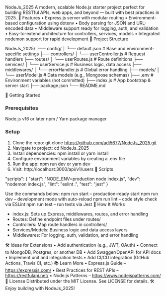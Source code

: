 NodeJs_2025
A modern, scalable Node.js starter project perfect for building RESTful APIs, web apps, and beyond — built with best practices in 2025.
🚀 Features
•	Express.js server with modular routing
•	Environment-based configuration using dotenv
•	Body parsing for JSON and URL-encoded data
•	Middleware support ready for logging, auth, and validation
•	Easy-to-extend architecture for controllers, services, models
•	Integrated nodemon support for rapid development
🧩 Project Structure

NodeJs_2025/
├── config/
│   └── default.json           # Base and environment-specific settings
├── controllers/
│   └── userController.js      # Request handlers
├── routes/
│   └── userRoutes.js          # Route definitions
├── services/
│   └── userService.js         # Business logic, data access
├── middlewares/
│   └── errorHandler.js        # Global error handling
├── models/
│   └── userModel.js           # Data models (e.g., Mongoose schemas)
├── .env                       # Environment variables (not committed)
├── index.js                   # App bootstrap & server start
├── package.json
└── README.md

💾 Getting Started
### Prerequisites
Node.js v16 or later
npm / Yarn package manager
### Setup
1.	Clone the repo: git clone https://github.com/adi5677/NodeJs_2025.git
2.	Navigate to project: cd NodeJs_2025
3.	Install dependencies: npm install or yarn install
4.	Configure environment variables by creating a .env file
5.	Run the app: npm run dev or yarn dev
6.	Visit: http://localhost:3000/api/v1/users
🔧 Scripts

"scripts": {
  "start": "NODE_ENV=production node index.js",
  "dev": "nodemon index.js",
  "lint": "eslint .",
  "test": "jest"
}

Use the commands below:
npm run start – production-ready start
npm run dev – development mode with auto-reload
npm run lint – code style check via ESLint
npm run test – run tests via Jest
🎯 How It Works

- index.js: Sets up Express, middlewares, routes, and error handling
- Routes: Define endpoint files under routes/
- Controllers: Map route handlers in controllers/
- Services/Models: Business logic and data access layers
- Middlewares: For logging, auth, validation, and error handling

🛠️ Ideas for Extensions
•	Add authentication (e.g., JWT, OAuth)
•	Connect to MongoDB, Postgres, or another DB
•	Add Swagger/OpenAPI for API docs
•	Implement unit and integration tests
•	Add CI/CD integration (GitHub Actions, Travis CI, etc.)
📚 Learn More
•	Express.js Guide – https://expressjs.com/
•	Best Practices for REST APIs – https://restfulapi.net/
•	Node.js Patterns – https://www.nodejspatterns.com/
📄 License
Distributed under the MIT License. See LICENSE for details.
🛠️ Enjoy building with NodeJs_2025!
